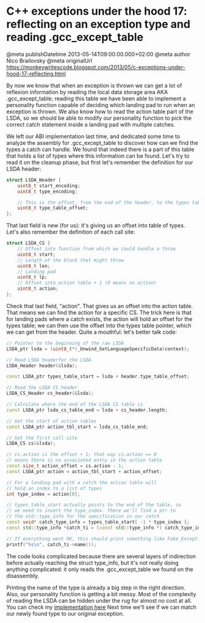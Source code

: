 # C++ exceptions under the hood 17: reflecting on an exception type and reading .gcc_except_table

@meta publishDatetime 2013-05-14T09:00:00.000+02:00
@meta author Nico Brailovsky
@meta originalUrl https://monkeywritescode.blogspot.com/2013/05/c-exceptions-under-hood-17-reflecting.html

By now we know that when an exception is thrown we can get a lot of reflexion information by reading the local data storage area AKA .gcc\_except\_table; reading this table we have been able to implement a personality function capable of deciding which landing pad to run when an exception is thrown. We also know how to read the action table part of the LSDA, so we should be able to modify our personality function to pick the correct catch statement inside a landing pad with multiple catches.

We left our ABI implementation last time, and dedicated some time to analyze the assembly for .gcc\_except\_table to discover how can we find the types a catch can handle. We found that indeed there is a part of this table that holds a list of types where this information can be found. Let's try to read it on the cleanup phase, but first let's remember the definition for our LSDA header:

```c++
struct LSDA_Header {
    uint8_t start_encoding;
    uint8_t type_encoding;

    // This is the offset, from the end of the header, to the types table
    uint8_t type_table_offset;
};
```

That last field is new (for us): it's giving us an offset into table of types. Let's also remember the definition of each call site:

```c++
struct LSDA_CS {
    // Offset into function from which we could handle a throw
    uint8_t start;
    // Length of the block that might throw
    uint8_t len;
    // Landing pad
    uint8_t lp;
    // Offset into action table + 1 (0 means no action)
    uint8_t action;
};
```

Check that last field, "action". That gives us an offset into the action table. That means we can find the action for a specific CS. The trick here is that for landing pads where a catch exists, the action will hold an offset for the types table; we can then use the offset into the types table pointer, which we can get from the header. Quite a mouthful: let's better talk code:

```c++
// Pointer to the beginning of the raw LSDA
LSDA_ptr lsda = (uint8_t*)_Unwind_GetLanguageSpecificData(context);

// Read LSDA headerfor the LSDA
LSDA_Header header(&lsda);

const LSDA_ptr types_table_start = lsda + header.type_table_offset;

// Read the LSDA CS header
LSDA_CS_Header cs_header(&lsda);

// Calculate where the end of the LSDA CS table is
const LSDA_ptr lsda_cs_table_end = lsda + cs_header.length;

// Get the start of action tables
const LSDA_ptr action_tbl_start = lsda_cs_table_end;

// Get the first call site
LSDA_CS cs(&lsda);

// cs.action is the offset + 1; that way cs.action == 0
// means there is no associated entry in the action table
const size_t action_offset = cs.action - 1;
const LSDA_ptr action = action_tbl_start + action_offset;

// For a landing pad with a catch the action table will
// hold an index to a list of types
int type_index = action[0];

// types_table_start actually points to the end of the table, so
// we need to invert the type_index. There we'll find a ptr to
// the std::type_info for the specification in our catch
const void* catch_type_info = types_table_start[ -1 * type_index ];
const std::type_info *catch_ti = (const std::type_info *) catch_type_info;

// If everything went OK, this should print something like Fake_Exception
printf("%s\n", catch_ti->name());
```

The code looks complicated because there are several layers of indirection before actually reaching the struct type\_info, but it's not really doing anything complicated: it only reads the .gcc\_except\_table we found on the disassembly.

Printing the name of the type is already a big step in the right direction. Also, our personality function is getting a bit messy. Most of the complexity of reading the LSDA can be hidden under the rug for almost no cost at all. You can check my [implementation here](https://github.com/nicolasbrailo/cpp_exception_handling_abi/tree/master/abi_v08)
Next time we'll see if we can match our newly found type to our original exception.

